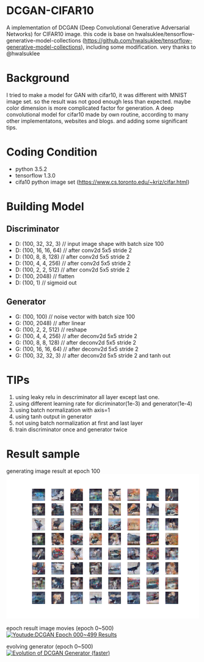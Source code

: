 # DCGAN-CIFAR10
A implementation of DCGAN (Deep Convolutional Generative Adversarial Networks) for CIFAR10 image. 
this code is base on hwalsuklee/tensorflow-generative-model-collections (https://github.com/hwalsuklee/tensorflow-generative-model-collections), including some modification.
very thanks to @hwalsuklee

# Background
I tried to make a model for GAN with cifar10, it was different with MNIST image set. so the result was not good enough less than expected. maybe color dimension is more complicated factor for generation. 
A deep convolutional model for cifar10 made by own routine, according to many other implementatons, websites and blogs. and adding some significant tips.

# Coding Condition
- python 3.5.2
- tensorflow 1.3.0
- cifa10 python image set (https://www.cs.toronto.edu/~kriz/cifar.html)

# Building Model
## Discriminator
- D: (100, 32, 32, 3) // input image shape with batch size 100
- D: (100, 16, 16, 64) // after conv2d 5x5 stride 2
- D: (100, 8, 8, 128) // after conv2d 5x5 stride 2
- D: (100, 4, 4, 256) // after conv2d 5x5 stride 2
- D: (100, 2, 2, 512) // after conv2d 5x5 stride 2
- D: (100, 2048) // flatten
- D: (100, 1) // sigmoid out

## Generator
- G: (100, 100) // noise vector with batch size 100
- G: (100, 2048) // after linear
- G: (100, 2, 2, 512) // reshape
- G: (100, 4, 4, 256) // after deconv2d 5x5 stride 2
- G: (100, 8, 8, 128) // after deconv2d 5x5 stride 2
- G: (100, 16, 16, 64) // after deconv2d 5x5 stride 2
- G: (100, 32, 32, 3) // after deconv2d 5x5 stride 2 and tanh out

# TIPs
1. using leaky relu in descriminator all layer except last one.
2. using different learning rate for dicriminator(1e-3) and generator(1e-4)
3. using batch normalization with axis=1
4. using tanh output in generator
5. not using batch normalization at first and last layer
6. train discriminator once and generator twice

# Result sample
generating image result at epoch 100
![epoch100](https://github.com/4thgen/DCGAN-CIFAR10/blob/master/result/GAN_epoch100_test_all_classes.png)

epoch result image movies (epoch 0~500)  
[![Youtude:DCGAN Epoch 000~499 Results](https://img.youtube.com/vi/FQJfQIec70E/0.jpg)](https://www.youtube.com/watch?v=FQJfQIec70E)

evolving generator (epoch 0~500)  
[![Evolution of DCGAN Generator (faster)](https://img.youtube.com/vi/_REVVMWa9aE/0.jpg)](https://www.youtube.com/watch?v=_REVVMWa9aE)
